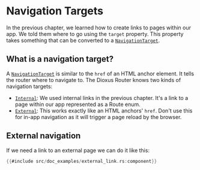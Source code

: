 # Navigation Targets

In the previous chapter, we learned how to create links to pages within our app.
We told them where to go using the `target` property. This property takes something that can be converted to a [`NavigationTarget`].

## What is a navigation target?

A [`NavigationTarget`] is similar to the `href` of an HTML anchor element. It
tells the router where to navigate to. The Dioxus Router knows two kinds of
navigation targets:

- [`Internal`]: We used internal links in the previous chapter. It's a link to a page within our
  app represented as a Route enum.
- [`External`]: This works exactly like an HTML anchors' `href`. Don't use this for in-app
  navigation as it will trigger a page reload by the browser.

## External navigation

If we need a link to an external page we can do it like this:

```rust
{{#include src/doc_examples/external_link.rs:component}}
```

[`External`]: https://docs.rs/dioxus-router-core/latest/dioxus_router/navigation/enum.NavigationTarget.html#variant.External
[`Internal`]: https://docs.rs/dioxus-router-core/latest/dioxus_router/navigation/enum.NavigationTarget.html#variant.Internal
[`NavigationTarget`]: https://docs.rs/dioxus-router-core/latest/dioxus_router/navigation/enum.NavigationTarget.html
